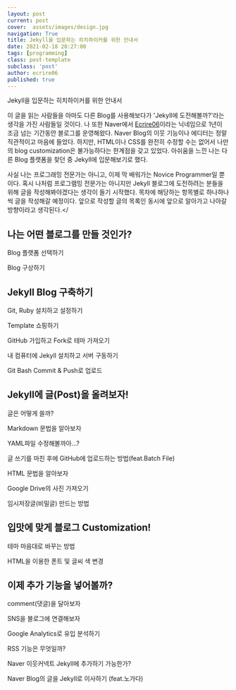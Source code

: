 ```yaml
---
layout: post
current: post
cover:  assets/images/design.jpg
navigation: True
title: Jekyll을 입문하는 히치하이커를 위한 안내서
date: 2021-02-18 20:27:00
tags: [programming]
class: post-template
subclass: 'post'
author: ecrire06
published: true
---
```


Jekyll을 입문하는 히치하이커를 위한 안내서

이 글을 읽는 사람들을 아마도 다른 Blog를 사용해보다가 'Jekyll에 도전해볼까?'라는 생각을 가진 사람들일 것이다. 나 또한 Naver에서 [Ecrire06](https://blog.naver.com/ecrire06)이라는 닉네임으로 1년이 조금 넘는 기간동안 블로그를 운영해왔다. Naver Blog의 이웃 기능이나 에디터는 정말 직관적이고 마음에 들었다. 하지만, HTML이나 CSS를 완전히 수정할 수는 없어서 나만의 blog customization은 불가능하다는 한계점을 갖고 있었다. 아쉬움을 느낀 나는 다른 Blog 플랫폼을 찾던 중 Jekyll에 입문해보기로 했다.

사실 나는 프로그래밍 전문가는 아니고, 이제 막 배워가는 Novice Programmer일 뿐이다. 혹시 나처럼 프로그램밍 전문가는 아니지만 Jekyll 블로그에 도전하려는 분들을 위해 글을 작성해봐야겠다는 생각이 들기 시작했다. 목차에 해당하는 항목별로 하나하나씩 글을 작성해갈 예정이다. 앞으로 작성할 글의 목록인 동시에 앞으로 알아가고 나아갈 방향이라고 생각된다.</

## 나는 어떤 블로그를 만들 것인가?

Blog 플랫폼 선택하기
<!--naver tistory wordpress jekyll 필자가 생각하기에 장단점, 특징들 정리-->
Blog 구상하기
<!--Blog의 Identity, 주제, 글 분량, 업로드 주기 계획하기-->

## Jekyll Blog 구축하기

Git, Ruby 설치하고 설정하기
<!--어쩌면 가장 큰 난관. 참고 차근차근 따라오시라!-->
Template 쇼핑하기
<!--설치하느라 수고 많았다.이제는 즐거운 쇼핑타임~ -->
GitHub 가입하고 Fork로 테마 가져오기
<!--남들이 일궈놓은 작품을 한번에 Fork로 콕콕 집어오기-->
내 컴퓨터에 Jekyll 설치하고 서버 구동하기
<!--Ruby를 몰라도. 할 수 있습니다. 파이팅!!-->
Git Bash Commit & Push로 업로드
<!--자주 사용할 save/upload 기능-->

## Jekyll에 글(Post)을 올려보자!

글은 어떻게 쓸까?
<!--editor 선택. 개인적으로 Visual Studio Code 강추-->
Markdown 문법을 알아보자
<!--자세한건 공식 홈페이지에서. 나는 자주 사용하는 문법만-->
YAML파일 수정해볼까아...?
<!--Tag, Title, Date 등등 수정하기-->
글 쓰기를 마친 후에 GitHub에 업로드하는 방법(feat.Batch File)
<!--매번 type할거냐... Git Bash Commit & Push 자동화!! 귀차니즘은 세상을 바꾼다!-->
HTML 문법을 알아보자
<!--자세한건 공식 홈페이지에서. 나는 자주 사용하는 문법만. 사진올리기. 하이퍼링크. 문단 작성하기-->
Google Drive의 사진 가져오기
<!--GitHub의 용량제한 우회하는 법. 1GB제한... Google Drive은 사실상 트래픽이 무제한이다!!!-->
임시저장글(비밀글) 만드는 방법
<!--공식으로 글을 올리기 전이라면 유용할 기능!-->

## 입맛에 맞게 블로그 Customization!

테마 마음대로 바꾸는 방법
<!--수정할 수 있는 파일들, 사실 처음부터 좋은 테마를 고르는게 고생을 덜 수 있다..-->
HTML을 이용한 폰트 및 글씨 색 변경

## 이제 추가 기능을 넣어볼까?

comment(댓글)을 달아보자
<!--선택지는 다양. Disqus / Facebook Add-in / Open Source-->
SNS을 블로그에 연결해보자
<!--SNS 추가로 더 연결되는 세상-->
Google Analytics로 유입 분석하기
<!--소통을 위해서는 사람들이 원하는 컨텐츠를 제작해야 한다.-->
RSS 기능은 무엇일까?
<!--Internet Bot들이내 블로그를 쓸어갈 수 있도록 설정하기-->
Naver 이웃커넥트 Jekyll에 추가하기 가능한가?
<!--기존의 이웃들에게 실시간으로 소실 전해드리기-->
Naver Blog의 글을 Jekyll로 이사하기 (feat.노가다)
<!--내가 Naver Blog에서 Jekyll로 늦기전에 넘어온 이유-->